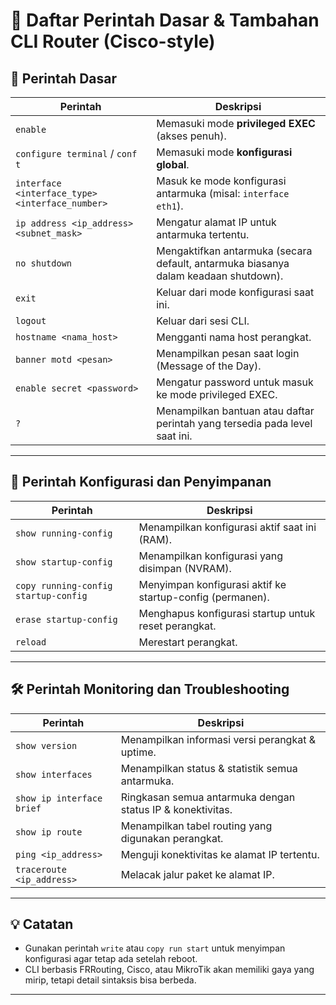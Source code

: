 # 📘 Daftar Perintah Dasar & Tambahan CLI Router (Cisco-style)

## 🔧 Perintah Dasar

| Perintah                                        | Deskripsi                                                                           |
| ----------------------------------------------- | ----------------------------------------------------------------------------------- |
| `enable`                                        | Memasuki mode **privileged EXEC** (akses penuh).                                    |
| `configure terminal` / `conf t`                 | Memasuki mode **konfigurasi global**.                                               |
| `interface <interface_type> <interface_number>` | Masuk ke mode konfigurasi antarmuka (misal: `interface eth1`).                      |
| `ip address <ip_address> <subnet_mask>`         | Mengatur alamat IP untuk antarmuka tertentu.                                        |
| `no shutdown`                                   | Mengaktifkan antarmuka (secara default, antarmuka biasanya dalam keadaan shutdown). |
| `exit`                                          | Keluar dari mode konfigurasi saat ini.                                              |
| `logout`                                        | Keluar dari sesi CLI.                                                               |
| `hostname <nama_host>`                          | Mengganti nama host perangkat.                                                      |
| `banner motd <pesan>`                           | Menampilkan pesan saat login (Message of the Day).                                  |
| `enable secret <password>`                      | Mengatur password untuk masuk ke mode privileged EXEC.                              |
| `?`                                             | Menampilkan bantuan atau daftar perintah yang tersedia pada level saat ini.         |

---

## 🧩 Perintah Konfigurasi dan Penyimpanan

| Perintah                             | Deskripsi                                                 |
| ------------------------------------ | --------------------------------------------------------- |
| `show running-config`                | Menampilkan konfigurasi aktif saat ini (RAM).             |
| `show startup-config`                | Menampilkan konfigurasi yang disimpan (NVRAM).            |
| `copy running-config startup-config` | Menyimpan konfigurasi aktif ke startup-config (permanen). |
| `erase startup-config`               | Menghapus konfigurasi startup untuk reset perangkat.      |
| `reload`                             | Merestart perangkat.                                      |

---

## 🛠️ Perintah Monitoring dan Troubleshooting

| Perintah                  | Deskripsi                                                  |
| ------------------------- | ---------------------------------------------------------- |
| `show version`            | Menampilkan informasi versi perangkat & uptime.            |
| `show interfaces`         | Menampilkan status & statistik semua antarmuka.            |
| `show ip interface brief` | Ringkasan semua antarmuka dengan status IP & konektivitas. |
| `show ip route`           | Menampilkan tabel routing yang digunakan perangkat.        |
| `ping <ip_address>`       | Menguji konektivitas ke alamat IP tertentu.                |
| `traceroute <ip_address>` | Melacak jalur paket ke alamat IP.                          |

---

## 💡 Catatan

- Gunakan perintah `write` atau `copy run start` untuk menyimpan konfigurasi agar tetap ada setelah reboot.
- CLI berbasis FRRouting, Cisco, atau MikroTik akan memiliki gaya yang mirip, tetapi detail sintaksis bisa berbeda.

---
